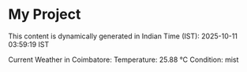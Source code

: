 # My Project

This content is dynamically generated in Indian Time (IST): 2025-10-11 03:59:19 IST


Current Weather in Coimbatore:
Temperature: 25.88 °C
Condition: mist
